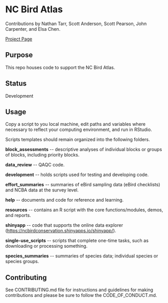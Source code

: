 # NC Bird Atlas

Contributions by Nathan Tarr, Scott Anderson, Scott Pearson, John Carpenter, and Elsa Chen.

[Project Page](https://github.com/nmtarr/NCBA/projects/1)

## Purpose
This repo houses code to support the NC Bird Atlas.

## Status
Development

## Usage
Copy a script to you local machine, edit paths and variables where necessary to reflect your computing environment, and run in RStudio.

Scripts templates should remain organized into the following folders.

__block_assessments__ -- descriptive analyses of individual blocks or groups of blocks, including priority blocks.

__data_review__ -- QAQC code.

__development__ -- holds scripts used for testing and developing code.

__effort_summaries__ -- summaries of eBird sampling data (eBird checklists) and NCBA data at the survey level.

__help__ -- documents and code for reference and learning.

__resources__ -- contains an R script with the core functions/modules, demos, and reports.

__shinyapp__ -- code that supports the online data explorer (https://ncbirdconservation.shinyapps.io/shinyapp/).

__single-use_scripts__ -- scripts that complete one-time tasks, such as downloading or processing something.

__species_summaries__ -- summaries of species data; individual species or species groups.

## Contributing
See CONTRIBUTING.md file for instructions and guidelines for making contributions and please be sure to follow the CODE_OF_CONDUCT.md.
